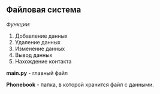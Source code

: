 ## Файловая система
*Функции:*
1. Добавление данных
2. Удаление данных
3. Изменение данных
4. Вывод данных
5. Нахождение контакта

**main.py** - главный файл

**Phonebook** - папка, в которой хранится файл с данными.